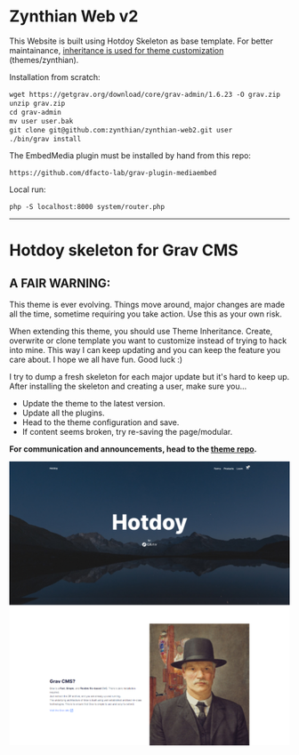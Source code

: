 # Zynthian Web v2

This Website is built using Hotdoy Skeleton as base template. 
For better maintainance, [inheritance is used for theme customization](https://getgrav.org/blog/theme-development-with-inheritance) (themes/zynthian).

Installation from scratch:

    wget https://getgrav.org/download/core/grav-admin/1.6.23 -O grav.zip
    unzip grav.zip
    cd grav-admin
    mv user user.bak
    git clone git@github.com:zynthian/zynthian-web2.git user
    ./bin/grav install
    
The EmbedMedia plugin must be installed by hand from this repo:

    https://github.com/dfacto-lab/grav-plugin-mediaembed

Local run:

    php -S localhost:8000 system/router.php


--------------

# Hotdoy skeleton for Grav CMS

## A FAIR WARNING:
This theme is ever evolving. Things move around, major changes are made all the time, sometime requiring you take action. Use this as your own risk.

When extending this theme, you should use Theme Inheritance. Create, overwrite or clone template you want to customize instead of trying to hack into mine. This way I can keep updating and you can keep the feature you care about. I hope we all have fun. Good luck :)

I try to dump a fresh skeleton for each major update but it's hard to keep up. 
After installing the skeleton and creating a user, make sure you...

* Update the theme to the latest version.
* Update all the plugins.
* Head to the theme configuration and save.
* If content seems broken, try re-saving the page/modular.

**For communication and announcements, head to the [theme repo](https://github.com/hotdoy/grav-theme-hotdoy).**

![Theme screenshot](https://raw.githubusercontent.com/hotdoy/grav-skeleton-hotdoy/master/screenshot.jpg)

